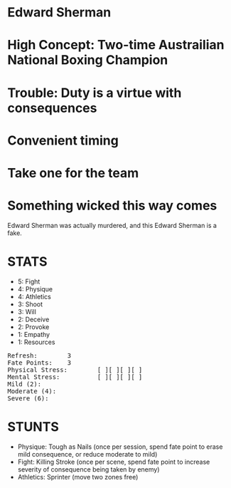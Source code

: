 # Edward Sherman

# High Concept: Two-time Austrailian National Boxing Champion

# Trouble: Duty is a virtue with consequences

# Convenient timing

# Take one for the team

# Something wicked this way comes

Edward Sherman was actually murdered, and this Edward Sherman is a fake.

# STATS

* 5: Fight
* 4: Physique
* 4: Athletics
* 3: Shoot
* 3: Will
* 2: Deceive
* 2: Provoke
* 1: Empathy
* 1: Resources

<pre>
Refresh: 		3
Fate Points: 	3
Physical Stress: 		[ ][ ][ ][ ]
Mental Stress: 			[ ][ ][ ][ ]
Mild (2): 
Moderate (4): 
Severe (6):
</pre>

# STUNTS

* Physique: Tough as Nails (once per session, spend fate point to erase mild consequence, or reduce moderate to mild)
* Fight: Killing Stroke (once per scene, spend fate point to increase severity of consequence being taken by enemy)
* Athletics: Sprinter (move two zones free)